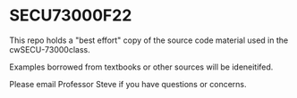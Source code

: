 # SECU73000F22

This repo holds a "best effort" copy of the source code material used in the cwSECU-73000class.

Examples borrowed from textbooks or other sources will be ideneitifed.

Please email Professor Steve if you have questions or concerns.
